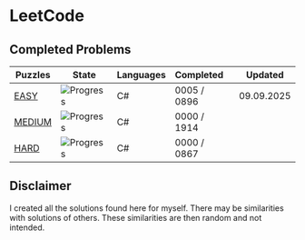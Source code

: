 # LeetCode

## Completed Problems

| Puzzles                                                                                                | State                                     | Languages    | Completed   | Updated    |
| ------------------------------------------------------------------------------------------------------ |-------------------------------------------| ------------ |:------------| ---------- |
| [EASY](https://leetcode.com/problemset/all/?page=1&difficulty=EASY)                                    | ![Progress](https://geps.dev/progress/1)  | C#           | 0005 / 0896 | 09.09.2025 |
| [MEDIUM](https://leetcode.com/problemset/all/?page=1&difficulty=MEDIUM)                                | ![Progress](https://geps.dev/progress/0)  | C#           | 0000 / 1914 |            |
| [HARD](https://leetcode.com/problemset/all/?page=1&difficulty=HARD)                                    | ![Progress](https://geps.dev/progress/0)  | C#           | 0000 / 0867 |            |

## Disclaimer

I created all the solutions found here for myself. There may be similarities with solutions of others. These similarities are then random and not intended.
